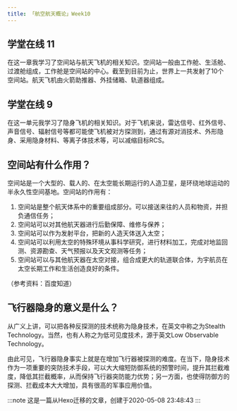 ```yaml
---
title: 「航空航天概论」Week10
---
```


## 学堂在线 11

在这一章我学习了空间站与航天飞机的相关知识。空间站一般由工作舱、生活舱、过渡舱组成，工作舱是空间站的中心。截至到目前为止，世界上一共发射了10个空间站。航天飞机由火箭助推器、外挂储箱、轨道器组成。

## 学堂在线 9

在这一单元我学习了隐身飞机的相关知识。对于飞机来说，雷达信号、红外信号、声音信号、辐射信号等都可能使飞机被对方探测到，通过有源对消技术、外形隐身、采用隐身材料、等离子体技术等，可以减缩目标RCS。

## 空间站有什么作用？

空间站是一个大型的、载人的、在太空能长期运行的人造卫星，是环绕地球运动的半永久性空间基地。空间站的作用有：

1. 空间站是整个航天体系中的重要组成部分。可以接送来往的人员和物资，并担负通信任务；
1. 空间站可以对其他航天器进行后勤保障、维修与保养；
1. 空间站可以作为发射平台，把新的人造天体送入太空；
1. 空间站可以利用太空的特殊环境从事科学研究，进行材料加工，完成对地监回测、资源勘查、天气预报以及天文观测等任务；
1. 空间站可以与其他航天器在太空对接，组合成更大的轨道联合体，为宇航员在太空长期工作和生活创造良好的条件。

（参考资料：百度知道）

## 飞行器隐身的意义是什么？

从广义上讲，可以把各种反探测的技术统称为隐身技术，在英文中称之为Stealth Technology。当然，也有人称之为低可见度技术，源于英文Low Observable Technology。

由此可见，飞行器隐身事实上就是在增加飞行器被探测的难度。在当下，隐身技术作为一项重要的突防技术手段，可以大大缩短防御系统的预警时间，提升其拦截难度，降低其拦截概率，从而保持飞行器突防能力优势；另一方面，也使得防御方的探测、拦截成本大大增加，具有很高的军事应用价值。

:::note
这是一篇从Hexo迁移的文章，创建于2020-05-08 23:48:43
:::
